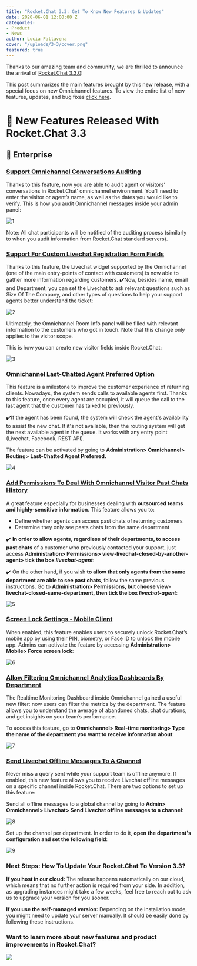 ```yaml
---
title: "Rocket.Chat 3.3: Get To Know New Features & Updates"
date: 2020-06-01 12:00:00 Z
categories:
- Product
- News
author: Lucia Fallavena
cover: "/uploads/3-3/cover.png"
featured: true
---
```


Thanks to our amazing team and community, we are thrilled to announce the arrival of [Rocket.Chat 3.3.0](https://github.com/RocketChat/Rocket.Chat/releases/tag/3.3.0)!

This post summarizes the main features brought by this new release, with a special focus on new Omnichannel features. To view the entire list of new features, updates, and bug fixes [click here](https://github.com/RocketChat/Rocket.Chat/releases/tag/3.3.0).

# 🚀 New Features Released With Rocket.Chat 3.3

## 🎉 Enterprise

### [Support Omnichannel Conversations Auditing](https://github.com/RocketChat/Rocket.Chat/pull/17692)

Thanks to this feature, now you are able to audit agent or visitors’ conversations in Rocket.Chat’ omnichannel environment. You’ll need to enter the visitor or agent’s name, as well as the dates you would like to verify. This is how you audit Omnichannel messages inside your admin panel:

![1](/uploads/3-3/1.gif)

Note: All chat participants will be notified of the auditing process (similarly to when you audit information from Rocket.Chat standard servers).

### [Support For Custom Livechat Registration Form Fields](https://github.com/RocketChat/Rocket.Chat/pull/17581)

Thanks to this feature, the Livechat widget supported by the Omnichannel (one of the main entry-points of contact with customers) is now able to gather more information regarding customers.
✔️Now, besides name, email and Department, you can set the Livechat to ask relevant questions such as Size Of The Company, and other types of questions to help your support agents better understand the ticket:

![2](/uploads/3-3/2.gif)

Ultimately, the Omnichannel Room Info panel will be filled with relevant information to the customers who got in touch. Note that this change only applies to the visitor scope.

This is how you can create new visitor fields inside Rocket.Chat:

![3](/uploads/3-3/3.gif)

### [Omnichannel Last-Chatted Agent Preferred Option](https://github.com/RocketChat/Rocket.Chat/pull/17666)

This feature is a milestone to improve the customer experience of returning clients.
Nowadays, the system sends calls to available agents first. Thanks to this feature, once every agent are occupied, it will queue the call to the last agent that the customer has talked to previously.

✔️If the agent has been found, the system will check the agent's availability to assist the new chat. If it's not available, then the routing system will get the next available agent in the queue. It works with any entry point (Livechat, Facebook, REST API).

The feature can be activated by going to **Administration> Omnichannel> Routing> Last-Chatted Agent Preferred.**

![4](/uploads/3-3/4.gif)

### [Add Permissions To Deal With Omnichannel Visitor Past Chats History](https://github.com/RocketChat/Rocket.Chat/pull/17580)

A great feature especially for businesses dealing with **outsourced teams and highly-sensitive information**. This feature allows you to:

- Define whether agents can access past chats of returning customers
- Determine they only see pasts chats from the same department

✔️ **In order to allow agents, regardless of their departments, to access past chats** of a customer who previously contacted your support, just access **Administration> Permissions> view-livechat-closed-by-another-agent> tick the box _livechat-agent_**:

✔️ On the other hand, if you wish **to allow that only agents from the same department are able to see past chats**, follow the same previous instructions. Go to **Administration> Permissions, but choose view-livechat-closed-same-department, then tick the box _livechat-agent_**:

![5](/uploads/3-3/5.gif)

### [Screen Lock Settings - Mobile Client](https://github.com/RocketChat/Rocket.Chat/pull/17523)

When enabled, this feature enables users to securely unlock Rocket.Chat’s mobile app by using their PIN, biometry, or Face ID to unlock the mobile app. Admins can activate the feature by accessing **Administration> Mobile> Force screen lock**:

![6](/uploads/3-3/6.gif)

### [Allow Filtering Omnichannel Analytics Dashboards By Department](https://github.com/RocketChat/Rocket.Chat/pull/17463)

The Realtime Monitoring Dashboard inside Omnichannel gained a useful new filter: now users can filter the metrics by the department. The feature allows you to understand the average of abandoned chats, chat durations, and get insights on your team’s performance.

To access this feature, go to **Omnichannel> Real-time monitoring> Type the name of the department you want to receive information about**:

![7](/uploads/3-3/7.gif)

### [Send Livechat Offline Messages To A Channel](https://github.com/RocketChat/Rocket.Chat/pull/17442)

Never miss a query sent while your support team is offline anymore. If enabled, this new feature allows you to receive Livechat offline messages on a specific channel inside Rocket.Chat. There are two options to set up this feature:

Send all offline messages to a global channel by going to **Admin> Omnichannel> Livechat> Send Livechat offline messages to a channel**:

![8](/uploads/3-3/8.gif)

Set up the channel per department. In order to do it, **open the department's configuration and set the following field**:

![9](/uploads/3-3/9.gif)

### Next Steps: How To Update Your Rocket.Chat To Version 3.3?

**If you host in our cloud:** The release happens automatically on our cloud, which means that no further action is required from your side. In addition, as upgrading instances might take a few weeks, feel free to reach out to ask us to upgrade your version for you sooner.

**If you use the self-managed version:** Depending on the installation mode, you might need to update your server manually. It should be easily done by following these instructions.

### Want to learn more about new features and product improvements in Rocket.Chat?

<a href="https://vwik.maillist-manage.com/ua/Optin?od=11287ecafd2ee5&zx=1275b4957&lD=17e95fa74d76f51d&n=11699f74cba0768&sD=17e95fa74d82646d">
<img src="/uploads/3-3/Signup.jpg">
</a>